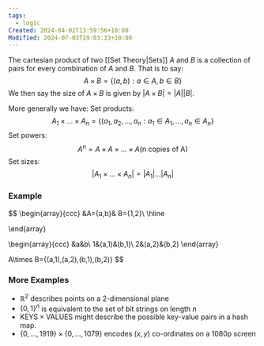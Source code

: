 ```yaml
---
tags:
  - logic
Created: 2024-04-02T13:59:56+10:00
Modified: 2024-07-03T19:03:33+10:00
---
```

The cartesian product of two [[Set Theory|Sets]] $A$ and $B$ is a collection of pairs for every combination of $A$ and $B$. That is to say:
$$A\times B=\{(a,b):a\in A,b\in B\}$$
We then say the size of $A\times B$ is given by $|A\times B|=|A||B|$.

More generally we have:
Set products:
$$
A_1\times\dots\times A_n=\{(a_1,a_2,\dots,a_n:a_1\in A_1,\dots,a_n\in A_n\}
$$
Set powers:
$$
A^n=A\times A\times\dots\times A(\text{n copies of A})
$$
Set sizes:
$$|A_1\times\dots\times A_n|=|A_1|\dots|A_n|$$

### Example
$$
\begin{array}{ccc}
&A=\{a,b\}& B=\{1,2\}\\
\hline

\end{array}

$$
$$
\begin{array}{ccc}
&a&b\\
1&(a,1)&(b,1)\\
2&(a,2)&(b,2)
\end{array}

$$
$$
A\times B=\{(a,1),(a,2),(b,1),(b,2)\}
$$
### More Examples
- $\mathbb{R}^2$ describes points on a 2-dimensional plane
- $\{0,1\}^n$ is equivalent to the set of bit strings on length $n$
- $\text{KEYS}\times\text{VALUES}$ might describe the possible key-value pairs in a hash map.
- $\{0,\dots,1919\}\times\{0,\dots,1079\}$ encodes $(x,y)$ co-ordinates on a 1080p screen
